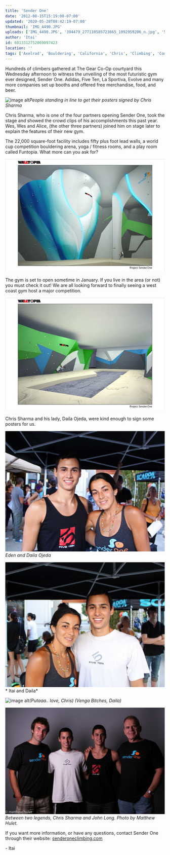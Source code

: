 ```yaml
---
title: 'Sender One'
date: '2012-08-15T15:19:00-07:00'
updated: '2020-05-28T08:42:19-07:00'
thumbnail: 'IMG_4490.JPG'
uploads: ['IMG_4490.JPG', '394479_277110585723665_1092959206_n.jpg', '582744_277110492390341_1967985168_n.jpg', 'IMG_4494.JPG', 'IMG_4495.JPG', 'IMG_4496.JPG', 'XGqHRFq_BqvqlHZ1fDku6Q8mvERlGzJfBMm45mAHBaU.jpg']
author: 'Itai'
id: 6813312752069097423
location: ''
tags: ['Axelrad', 'Bouldering', 'California', 'Chris', 'Climbing', 'Competition', 'Daila', 'John', 'Long', 'Ojeda', 'One', 'Sender', 'Sharma']
---
```


Hundreds of climbers gathered at The Gear Co-Op courtyard this Wednesday afternoon to witness the unveiling of the most futuristic gym ever designed, Sender One. Adidas, Five Ten, La Sportiva, Evolve and many more companies set up booths and offered free merchandise, food, and beer.

![image alt](uploads/IMG_4490.JPG)*People standing in line to get their posters signed by Chris Sharma*

Chris Sharma, who is one of the four partners opening Sender One, took the stage and showed the crowd clips of his accomplishments this past year. Wes, Wes and Alice, (the other three partners) joined him on stage later to explain the features of their new gym. 

The 22,000 square-foot facility includes fifty plus foot lead walls, a world cup competition bouldering arena, yoga / fitness rooms, and a play room called Funtopia. What more can you ask for?

![image alt](uploads/394479_277110585723665_1092959206_n.jpg)

The gym is set to open sometime in January. If you live in the area (or not) you must check it out! We are all looking forward to finally seeing a west coast gym host a major competition.

![image alt](uploads/582744_277110492390341_1967985168_n.jpg)

Chris Sharma and his lady, Daila Ojeda, were kind enough to sign some posters for us.

![image alt](uploads/IMG_4494.JPG)*Eden and Daila Ojeda*

![image alt](uploads/IMG_4495.JPG)*
Itai and Daila*

![image alt](uploads/IMG_4496.JPG)*(Putaaa.. love, Chris)
(Venga Bitches, Daila)*

![image alt](uploads/XGqHRFq_BqvqlHZ1fDku6Q8mvERlGzJfBMm45mAHBaU.jpg)*Between two legends, Chris Sharma and John Long. Photo by Matthew Hulet.*

If you want more information, or have any questions, contact Sender One through their website: [senderoneclimbing.com](http://www.senderoneclimbing.com/)

\- Itai
